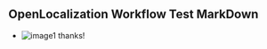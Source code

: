 ## OpenLocalization Workflow Test MarkDown
* ![image1](.\c31c2c30-8cdd-4dee-a49c-ab140dec9f5d.PNG) 
thanks!